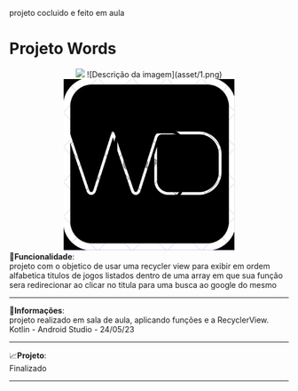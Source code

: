 

 
projeto cocluido e feito em aula
# Projeto Words
<div align="center">
<img src="https://github.com/Gustavoleiter/Words/asset/1.png" width="300px" heigth="500px">
 ![Descrição da imagem](asset/1.png)
<img src="asset/1.png">
</div>
🔧<b>Funcionalidade</b>:<br>projeto com o objetico de usar uma recycler view para exibir em ordem alfabetica titulos de jogos listados dentro de uma array 
em que sua função sera redirecionar ao clicar no titula para uma busca ao google do mesmo 
<hr>
📰<b>Informações</b>: <br> projeto realizado em sala de aula, aplicando funções e a RecyclerView. Kotlin - Android Studio - 24/05/23

<hr>
📈<b>Projeto</b>: <br> Finalizado
<hr>

